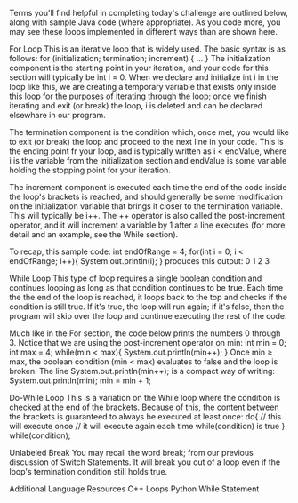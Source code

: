 Terms you'll find helpful in completing today's challenge are outlined below, along with sample Java code (where appropriate). As you code more, you may see these loops implemented in different ways than are shown here.

For Loop
This is an iterative loop that is widely used. The basic syntax is as follows:
for (initialization; termination; increment) {
    ...
}
The initialization component is the starting point in your iteration, and your code for this section will typically be int i = 0. When we declare and initialize int i in the loop like this, we are creating a temporary variable that exists only inside this loop for the purposes of iterating through the loop; once we finish iterating and exit (or break) the loop, i is deleted and can be declared elsewhare in our program.

The termination component is the condition which, once met, you would like to exit (or break) the loop and proceed to the next line in your code. This is the ending point fr your loop, and is typically written as i < endValue, where i is the variable from the initialization section and endValue is some variable holding the stopping point for your iteration.

The increment component is executed each time the end of the code inside the loop's brackets is reached, and should generally be some modification on the initialization variable that brings it closer to the termination variable. This will typically be i++. The ++ operator is also called the post-increment operator, and it will increment a variable by 1 after a line executes (for more detail and an example, see the While section).

To recap, this sample code:
int endOfRange = 4;
for(int i = 0; i < endOfRange; i++){
    System.out.println(i);
}
produces this output:
0
1
2
3

While Loop
This type of loop requires a single boolean condition and continues looping as long as that condition continues to be true. Each time the the end of the loop is reached, it loops back to the top and checks if the condition is still true. If it's true, the loop will run again; if it's false, then the program will skip over the loop and continue executing the rest of the code.

Much like in the For section, the code below prints the numbers 0 through 3. Notice that we are using the post-increment operator on min:
int min = 0;
int max = 4;
while(min < max){
    System.out.println(min++);
}
Once min ≥ max, the boolean condition (min < max) evaluates to false and the loop is broken. The line System.out.println(min++); is a compact way of writing:
System.out.println(min);
min = min + 1;

Do-While Loop
This is a variation on the While loop where the condition is checked at the end of the brackets. Because of this, the content between the brackets is guaranteed to always be executed at least once:
do{
    // this will execute once
    // it will execute again each time while(condition) is true
} while(condition);

Unlabeled Break
You may recall the word break; from our previous discussion of Switch Statements. It will break you out of a loop even if the loop's termination condition still holds true.

Additional Language Resources
C++ Loops
Python While Statement